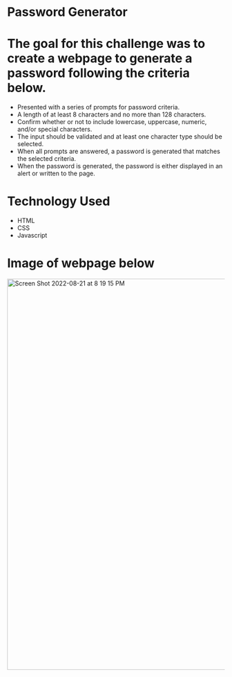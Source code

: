 # Password Generator

# The goal for this challenge was to create a webpage to generate a password following the criteria below.

- Presented with a series of prompts for password criteria.
- A length of at least 8 characters and no more than 128 characters.
- Confirm whether or not to include lowercase, uppercase, numeric, and/or special characters.
- The input should be validated and at least one character type should be selected.
- When all prompts are answered, a password is generated that matches the selected criteria.
- When the password is generated, the password is either displayed in an alert or written to the page.


# Technology Used
- HTML
- CSS
- Javascript

# Image of webpage below 

<img width="903" alt="Screen Shot 2022-08-21 at 8 19 15 PM" src="https://user-images.githubusercontent.com/106761213/185820944-90bebb82-fd62-4672-a539-91fa4374e916.png">

